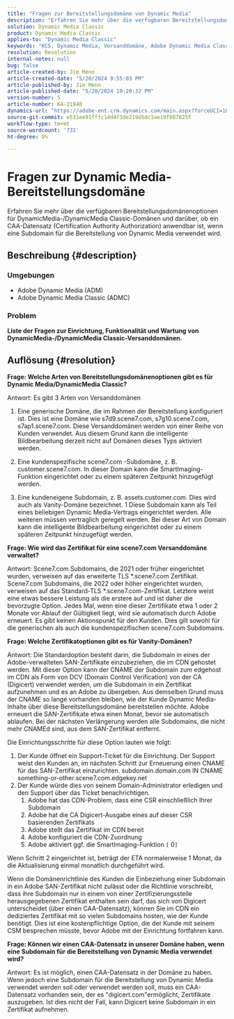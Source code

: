 ```yaml
---
title: "Fragen zur Bereitstellungsdomäne von Dynamic Media"
description: "Erfahren Sie mehr über die verfügbaren Bereitstellungsdomänenoptionen für DynamicMedia-/DynamicMedia Classic-Domänen."
solution: Dynamic Media Classic
product: Dynamic Media Classic
applies-to: "Dynamic Media Classic"
keywords: "KCS, Dynamic Media, Versanddomäne, Adobe Dynamic Media Classic, Scene7, FAQ, Adobe Dynamic Media"
resolution: Resolution
internal-notes: null
bug: false
article-created-by: Jim Menn
article-created-date: "5/20/2024 9:55:03 PM"
article-published-by: Jim Menn
article-published-date: "5/20/2024 10:20:32 PM"
version-number: 5
article-number: KA-21940
dynamics-url: "https://adobe-ent.crm.dynamics.com/main.aspx?forceUCI=1&pagetype=entityrecord&etn=knowledgearticle&id=53a2569c-f316-ef11-9f8a-6045bd006268"
source-git-commit: e531ee91fffc14d4f3de219d5dc1ae19f887825f
workflow-type: tm+mt
source-wordcount: '731'
ht-degree: 0%

---
```


# Fragen zur Dynamic Media-Bereitstellungsdomäne


Erfahren Sie mehr über die verfügbaren Bereitstellungsdomänenoptionen für DynamicMedia-/DynamicMedia Classic-Domänen und darüber, ob ein CAA-Datensatz (Certification Authority Authorization) anwendbar ist, wenn eine Subdomain für die Bereitstellung von Dynamic Media verwendet wird.

## Beschreibung {#description}


### <b>Umgebungen</b>

- Adobe Dynamic Media (ADM)
- Adobe Dynamic Media Classic (ADMC)


### <b>Problem</b>

<b>Liste der Fragen zur Einrichtung, Funktionalität und Wartung von DynamicMedia-/DynamicMedia Classic-Versanddomänen.</b>


## Auflösung {#resolution}


<b>Frage: Welche Arten von Bereitstellungsdomänenoptionen gibt es für Dynamic Media/DynamicMedia Classic?</b>

Antwort: Es gibt 3 Arten von Versanddomänen

1) Eine generische Domäne, die im Rahmen der Bereitstellung konfiguriert ist. Dies ist eine Domäne wie s7d9.scene7.com, s7g10.scene7.com, s7ap1.scene7.com.
Diese Versanddomänen werden von einer Reihe von Kunden verwendet. Aus diesem Grund kann die intelligente Bildbearbeitung derzeit nicht auf Domänen dieses Typs aktiviert werden.

2) Eine kundenspezifische scene7.com -Subdomäne, z. B. customer.scene7.com. In dieser Domain kann die SmartImaging-Funktion eingerichtet oder zu einem späteren Zeitpunkt hinzugefügt werden.

3) Eine kundeneigene Subdomain, z. B. assets.customer.com. Dies wird auch als Vanity-Domäne bezeichnet. 1 Diese Subdomain kann als Teil eines beliebigen Dynamic Media-Vertrags eingerichtet werden. Alle weiteren müssen vertraglich geregelt werden. Bei dieser Art von Domain kann die intelligente Bildbearbeitung eingerichtet oder zu einem späteren Zeitpunkt hinzugefügt werden.

<b>Frage: Wie wird das Zertifikat für eine scene7.com Versanddomäne verwaltet?</b>

Antwort: Scene7.com Subdomains, die 2021 oder früher eingerichtet wurden, verweisen auf das erweiterte TLS \*.scene7.com Zertifikat. Scene7.com Subdomains, die 2022 oder höher eingerichtet wurden, verweisen auf das Standard-TLS \*.scene7.com-Zertifikat. Letztere weist eine etwas bessere Leistung als die erstere auf und ist daher die bevorzugte Option. Jedes Mal, wenn eine dieser Zertifikate etwa 1 oder 2 Monate vor Ablauf der Gültigkeit liegt, wird sie automatisch durch Adobe erneuert. Es gibt keinen Aktionspunkt für den Kunden. Dies gilt sowohl für die generischen als auch die kundenspezifischen scene7.com Subdomains.

<b>Frage: Welche Zertifikatoptionen gibt es für Vanity-Domänen?</b>

Antwort: Die Standardoption besteht darin, die Subdomain in eines der Adobe-verwalteten SAN-Zertifikate einzubeziehen, die im CDN gehostet werden. Mit dieser Option kann der CNAME der Subdomain zum edgehost im CDN als Form von DCV (Domain Control Verification) von der CA (Digicert) verwendet werden, um die Subdomain in ein Zertifikat aufzunehmen und es an Adobe zu übergeben. Aus demselben Grund muss der CNAME so lange vorhanden bleiben, wie der Kunde Dynamic Media-Inhalte über diese Bereitstellungsdomäne bereitstellen möchte. Adobe erneuert die SAN-Zertifikate etwa einen Monat, bevor sie automatisch ablaufen. Bei der nächsten Verlängerung werden alle Subdomains, die nicht mehr CNAMEd sind, aus dem SAN-Zertifikat entfernt.

Die Einrichtungsschritte für diese Option lauten wie folgt:

1. Der Kunde öffnet ein Support-Ticket für die Einrichtung.    Der Support weist den Kunden an, im nächsten Schritt zur Erneuerung einen CNAME für das SAN-Zertifikat einzurichten.
subdomain.domain.com IN CNAME something-or-other.scene7.com.edgekey.net
2. Der Kunde würde dies von seinem Domain-Administrator erledigen und den Support über das Ticket benachrichtigen.
   1. Adobe hat das CDN-Problem, dass eine CSR einschließlich Ihrer Subdomain
   2. Adobe hat die CA Digicert-Ausgabe eines auf dieser CSR basierenden Zertifikats
   3. Adobe stellt das Zertifikat im CDN bereit
   4. Adobe konfiguriert die CDN-Zuordnung
   5. Adobe aktiviert ggf. die SmartImaging-Funktion `[` 0`]`


Wenn Schritt 2 eingerichtet ist, beträgt der ETA normalerweise 1 Monat, da die Aktualisierung einmal monatlich durchgeführt wird.

<!--
[`\[` 0`\]`  https://experienceleague.adobe.com/docs/experience-manager-65/assets/dynamic/imaging-faq.html?lang=en](http://`[`%200`]`%20%20https://experienceleague.adobe.com/docs/experience-manager-65/assets/dynamic/imaging-faq.html?lang=en)
-->

Wenn die Domänenrichtlinie des Kunden die Einbeziehung einer Subdomain in ein Adobe SAN-Zertifikat nicht zulässt oder die Richtlinie vorschreibt, dass ihre Subdomain nur in einem von einer Zertifizierungsstelle herausgegebenen Zertifikat enthalten sein darf, das sich von Digicert unterscheidet (über einen CAA-Datensatz), können Sie im CDN ein dediziertes Zertifikat mit so vielen Subdomains hosten, wie der Kunde benötigt. Dies ist eine kostenpflichtige Option, die der Kunde mit seinem CSM besprechen müsste, bevor Adobe mit der Einrichtung fortfahren kann.

<b>Frage: Können wir einen CAA-Datensatz in unserer Domäne haben, wenn eine Subdomain für die Bereitstellung von Dynamic Media verwendet wird?</b>

Antwort: Es ist möglich, einen CAA-Datensatz in der Domäne zu haben. Wenn jedoch eine Subdomain für die Bereitstellung von Dynamic Media verwendet werden soll oder verwendet werden soll, muss ein CAA-Datensatz vorhanden sein, der es &quot;digicert.com&quot;ermöglicht, Zertifikate auszugeben. Ist dies nicht der Fall, kann Digicert keine Subdomain in ein Zertifikat aufnehmen.
